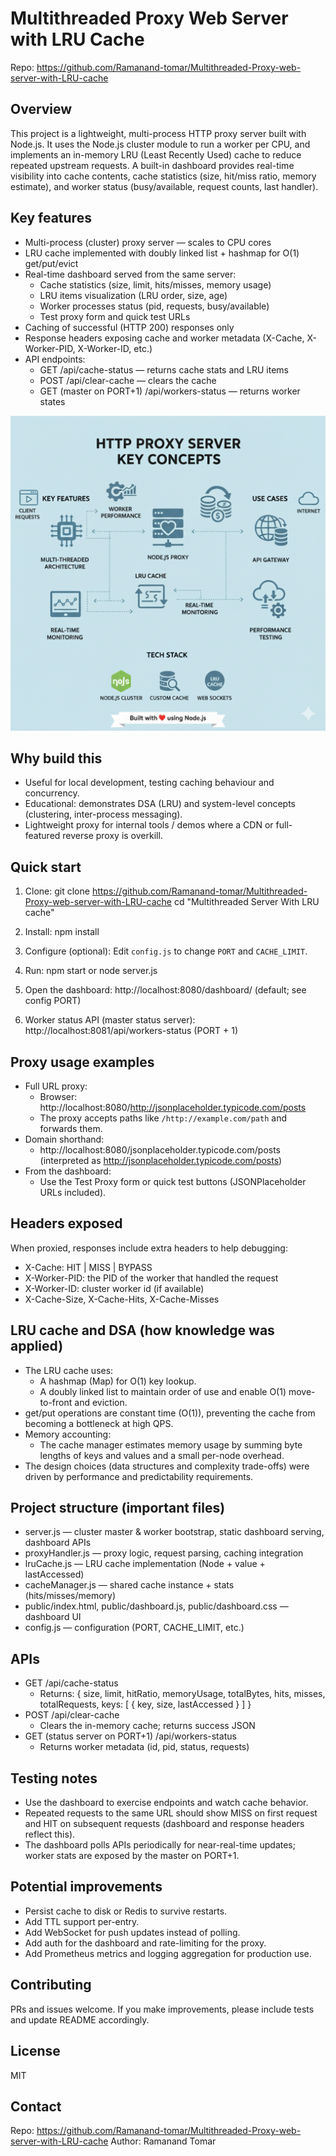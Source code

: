 # Multithreaded Proxy Web Server with LRU Cache

Repo: https://github.com/Ramanand-tomar/Multithreaded-Proxy-web-server-with-LRU-cache

Overview
---------
This project is a lightweight, multi-process HTTP proxy server built with Node.js. It uses the Node.js cluster module to run a worker per CPU, and implements an in-memory LRU (Least Recently Used) cache to reduce repeated upstream requests. A built-in dashboard provides real-time visibility into cache contents, cache statistics (size, hit/miss ratio, memory estimate), and worker status (busy/available, request counts, last handler).

Key features
------------
- Multi-process (cluster) proxy server — scales to CPU cores
- LRU cache implemented with doubly linked list + hashmap for O(1) get/put/evict
- Real-time dashboard served from the same server:
  - Cache statistics (size, limit, hits/misses, memory usage)
  - LRU items visualization (LRU order, size, age)
  - Worker processes status (pid, requests, busy/available)
  - Test proxy form and quick test URLs
- Caching of successful (HTTP 200) responses only
- Response headers exposing cache and worker metadata (X-Cache, X-Worker-PID, X-Worker-ID, etc.)
- API endpoints:
  - GET /api/cache-status — returns cache stats and LRU items
  - POST /api/clear-cache — clears the cache
  - GET (master on PORT+1) /api/workers-status — returns worker states
 
![Flowchart of Multi-threaded Proxy Server](public/Gemini_Generated_Image_p0ae7pp0ae7pp0ae.png)

Why build this
---------------
- Useful for local development, testing caching behaviour and concurrency.
- Educational: demonstrates DSA (LRU) and system-level concepts (clustering, inter-process messaging).
- Lightweight proxy for internal tools / demos where a CDN or full-featured reverse proxy is overkill.

Quick start
-----------
1. Clone:
   git clone https://github.com/Ramanand-tomar/Multithreaded-Proxy-web-server-with-LRU-cache
   cd "Multithreaded Server With LRU cache"

2. Install:
   npm install

3. Configure (optional):
   Edit `config.js` to change `PORT` and `CACHE_LIMIT`.

4. Run:
   npm start
   or
   node server.js

5. Open the dashboard:
   http://localhost:8080/dashboard/  (default; see config PORT)

6. Worker status API (master status server):
   http://localhost:8081/api/workers-status  (PORT + 1)

Proxy usage examples
--------------------
- Full URL proxy:
  - Browser: http://localhost:8080/http://jsonplaceholder.typicode.com/posts
  - The proxy accepts paths like `/http://example.com/path` and forwards them.
- Domain shorthand:
  - http://localhost:8080/jsonplaceholder.typicode.com/posts  (interpreted as http://jsonplaceholder.typicode.com/posts)
- From the dashboard:
  - Use the Test Proxy form or quick test buttons (JSONPlaceholder URLs included).

Headers exposed
---------------
When proxied, responses include extra headers to help debugging:
- X-Cache: HIT | MISS | BYPASS
- X-Worker-PID: the PID of the worker that handled the request
- X-Worker-ID: cluster worker id (if available)
- X-Cache-Size, X-Cache-Hits, X-Cache-Misses

LRU cache and DSA (how knowledge was applied)
---------------------------------------------
- The LRU cache uses:
  - A hashmap (Map) for O(1) key lookup.
  - A doubly linked list to maintain order of use and enable O(1) move-to-front and eviction.
- get/put operations are constant time (O(1)), preventing the cache from becoming a bottleneck at high QPS.
- Memory accounting:
  - The cache manager estimates memory usage by summing byte lengths of keys and values and a small per-node overhead.
- The design choices (data structures and complexity trade-offs) were driven by performance and predictability requirements.

Project structure (important files)
-----------------------------------
- server.js — cluster master & worker bootstrap, static dashboard serving, dashboard APIs
- proxyHandler.js — proxy logic, request parsing, caching integration
- lruCache.js — LRU cache implementation (Node + value + lastAccessed)
- cacheManager.js — shared cache instance + stats (hits/misses/memory)
- public/index.html, public/dashboard.js, public/dashboard.css — dashboard UI
- config.js — configuration (PORT, CACHE_LIMIT, etc.)

APIs
----
- GET /api/cache-status
  - Returns: { size, limit, hitRatio, memoryUsage, totalBytes, hits, misses, totalRequests, keys: [ { key, size, lastAccessed } ] }
- POST /api/clear-cache
  - Clears the in-memory cache; returns success JSON
- GET (status server on PORT+1) /api/workers-status
  - Returns worker metadata (id, pid, status, requests)

Testing notes
-------------
- Use the dashboard to exercise endpoints and watch cache behavior.
- Repeated requests to the same URL should show MISS on first request and HIT on subsequent requests (dashboard and response headers reflect this).
- The dashboard polls APIs periodically for near-real-time updates; worker stats are exposed by the master on PORT+1.

Potential improvements
----------------------
- Persist cache to disk or Redis to survive restarts.
- Add TTL support per-entry.
- Add WebSocket for push updates instead of polling.
- Add auth for the dashboard and rate-limiting for the proxy.
- Add Prometheus metrics and logging aggregation for production use.

Contributing
------------
PRs and issues welcome. If you make improvements, please include tests and update README accordingly.

License
-------
MIT

Contact
-------
Repo: https://github.com/Ramanand-tomar/Multithreaded-Proxy-web-server-with-LRU-cache
Author: Ramanand Tomar
